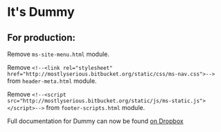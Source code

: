 # It's Dummy

## For production:

Remove `ms-site-menu.html` module.

Remove `<!--<link rel="stylesheet" href="http://mostlyserious.bitbucket.org/static/css/ms-nav.css">-->` from `header-meta.html` module.

Remove `<!--<script src="http://mostlyserious.bitbucket.org/static/js/ms-static.js"></script>-->` from `footer-scripts.html` module.

Full documentation for Dummy can now be found [on Dropbox](https://paper.dropbox.com/doc/Dummy-Documentation-kTKOQgCQ7D0TaES410eNZ)
